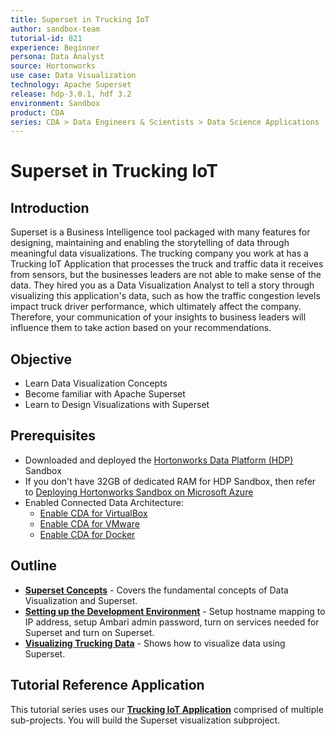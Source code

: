 ```yaml
---
title: Superset in Trucking IoT
author: sandbox-team
tutorial-id: 821
experience: Beginner
persona: Data Analyst
source: Hortonworks
use case: Data Visualization
technology: Apache Superset
release: hdp-3.0.1, hdf 3.2
environment: Sandbox
product: CDA
series: CDA > Data Engineers & Scientists > Data Science Applications
---
```


# Superset in Trucking IoT

## Introduction

Superset is a Business Intelligence tool packaged with many features for designing, maintaining and enabling the storytelling of data through meaningful data visualizations. The trucking company you work at has a Trucking IoT Application that processes the truck and traffic data it receives from sensors, but the businesses leaders are not able to make sense of the data. They hired you as a Data Visualization Analyst to tell a story through visualizing this application's data, such as how the traffic congestion levels impact truck driver performance, which ultimately affect the company. Therefore, your communication of your insights to business leaders will influence them to take action based on your recommendations.

## Objective

- Learn Data Visualization Concepts
- Become familiar with Apache Superset
- Learn to Design Visualizations with Superset

## Prerequisites

- Downloaded and deployed the [Hortonworks Data Platform (HDP)](https://www.cloudera.com/downloads/hortonworks-sandbox/hdp.html?utm_source=mktg-tutorial) Sandbox
- If you don't have 32GB of dedicated RAM for HDP Sandbox, then refer to [Deploying Hortonworks Sandbox on Microsoft Azure](https://hortonworks.com/tutorial/sandbox-deployment-and-install-guide/section/4/)
- Enabled Connected Data Architecture:
  - [Enable CDA for VirtualBox](https://hortonworks.com/tutorial/sandbox-deployment-and-install-guide/section/1/#enable-connected-data-architecture-cda---advanced-topic)
  - [Enable CDA for VMware](https://hortonworks.com/tutorial/sandbox-deployment-and-install-guide/section/2/#enable-connected-data-architecture-cda---advanced-topic)
  - [Enable CDA for Docker](https://hortonworks.com/tutorial/sandbox-deployment-and-install-guide/section/3/#enable-connected-data-architecture-cda---advanced-topic)

## Outline

- **[Superset Concepts](https://hortonworks.com/tutorial/superset-in-trucking-iot/section/1/)** - Covers the fundamental concepts of Data Visualization and Superset.
- **[Setting up the Development Environment](https://hortonworks.com/tutorial/superset-in-trucking-iot/section/2/)** - Setup hostname mapping to IP address, setup Ambari admin password, turn on services needed for Superset and turn on Superset.
- **[Visualizing Trucking Data](https://hortonworks.com/tutorial/superset-in-trucking-iot/section/3/)** - Shows how to visualize data using Superset.

## Tutorial Reference Application

This tutorial series uses our **[Trucking IoT Application](https://github.com/orendain/trucking-iot/tree/hadoop-summit-2017)** comprised of multiple sub-projects. You will build the Superset visualization subproject.
